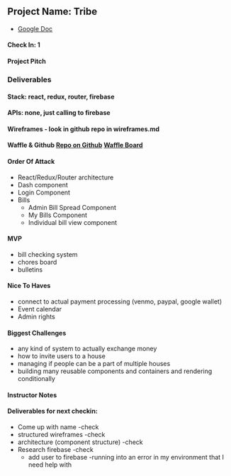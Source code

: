 ## Project Name: Tribe
- [Google Doc](https://docs.google.com/document/d/12gay5yBB_8vD1Y1CxwkfZrLo977G9aGOmgtygBv2tow/edit?usp=sharing)

#### Check In: 1

#### Project Pitch

### Deliverables

#### Stack: react, redux, router, firebase

#### APIs: none, just calling to firebase

#### Wireframes - look in github repo in wireframes.md

#### Waffle & Github [Repo on Github](https://github.com/lolakoala/mod3-personal-project) [Waffle Board](https://waffle.io/lolakoala/mod3-personal-project)

#### Order Of Attack
- React/Redux/Router architecture
- Dash component
- Login Component
- Bills
  - Admin Bill Spread Component
  - My Bills Component
  - Individual bill view component

#### MVP
- bill checking system
- chores board
- bulletins

#### Nice To Haves
* connect to actual payment processing (venmo, paypal, google wallet)
* Event calendar
* Admin rights

#### Biggest Challenges
- any kind of system to actually exchange money
- how to invite users to a house
- managing if people can be a part of multiple houses
- building many reusable components and containers and rendering conditionally

#### Instructor Notes

#### Deliverables for next checkin:

* Come up with name -check
* structured wireframes -check
* architecture (component structure) -check
* Research firebase -check
  * add user to firebase -running into an error in my environment that I need help with
